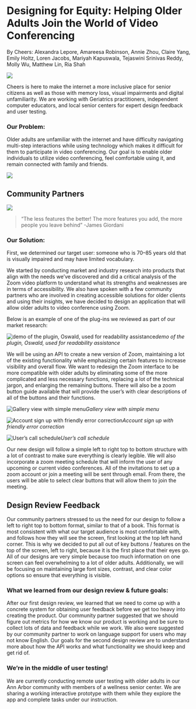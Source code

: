 
# Designing for Equity: Helping Older Adults Join the World of Video Conferencing

By Cheers: Alexandra Lepore, Amareesa Robinson, Annie Zhou, Claire Yang, Emily Holtz, Loren Jacobs, Mariyah Kapuswala, Tejaswini Srinivas Reddy, Molly Wu, Matthew Lin, Ria Shah

![](https://cdn-images-1.medium.com/max/2000/1*S4var4YpAoQXsK8Bj5qqTQ.jpeg)

Cheers is here to make the internet a more inclusive place for senior citizens as well as those with memory loss, visual impairments and digital unfamiliarity. We are working with Geriatrics practitioners, independent computer educators, and local senior centers for expert design feedback and user testing.

### **Our Problem:**

Older adults are unfamiliar with the internet and have difficulty navigating multi-step interactions while using technology which makes it difficult for them to participate in video conferencing. Our goal is to enable older individuals to utilize video conferencing, feel comfortable using it, and remain connected with family and friends.

![](https://cdn-images-1.medium.com/max/5100/1*Y1pXB4iDWdpLUMuYkegP5w.png)

## Community Partners

![](https://cdn-images-1.medium.com/max/6536/1*L9X9z2K97ba2zUdk2v51IQ.png)
> “The less features the better! The more features you add, the more people you leave behind” -James Giordani

### **Our Solution:**

First, we determined our target user: someone who is 70–85 years old that is visually impaired and may have limited vocabulary.

We started by conducting market and industry research into products that align with the needs we’ve discovered and did a critical analysis of the Zoom video platform to understand what its strengths and weaknesses are in terms of accessibility. We also have spoken with a few community partners who are involved in creating accessible solutions for older clients and using their insights, we have decided to design an application that will allow older adults to video conference using Zoom.

Below is an example of one of the plug-ins we reviewed as part of our market research:

![demo of the plugin, Oswald, used for readability assistance](https://cdn-images-1.medium.com/max/2000/0*-eqatAmDGHdNcxpc)*demo of the plugin, Oswald, used for readability assistance*

We will be using an API to create a new version of Zoom, maintaining a lot of the existing functionality while emphasizing certain features to increase visibility and overall flow. We want to redesign the Zoom interface to be more compatible with older adults by eliminating some of the more complicated and less necessary functions, replacing a lot of the technical jargon, and enlarging the remaining buttons. There will also be a zoom button guide available that will provide the user’s with clear descriptions of all of the buttons and their functions.

![Gallery view with simple menu](https://cdn-images-1.medium.com/max/3760/1*ulGellEkf9WSlOPwEDeaew.png)*Gallery view with simple menu*

![Account sign up with friendly error correction](https://cdn-images-1.medium.com/max/3388/1*QWqsL9lpUJMhP6LGccoJ0w.png)*Account sign up with friendly error correction*

![User’s call schedule](https://cdn-images-1.medium.com/max/3720/1*KvH62hb9NkwR6cW7cQZ4HQ.png)*User’s call schedule*

Our new design will follow a simple left to right top to bottom structure with a lot of contrast to make sure everything is clearly legible. We will also incorporate a zoom meeting schedule that will inform the user of any upcoming or current video conferences. All of the invitations to set up a zoom account or join a meeting will be sent through email. From there, the users will be able to select clear buttons that will allow them to join the meeting.

## Design Review Feedback

Our community partners stressed to us the need for our design to follow a left to right top to bottom format, similar to that of a book. This format is most consistent with what our target audience is most comfortable with, and follows how they will see the screen, first looking at the top left hand corner. This is why we decided to put all out of key buttons / features on the top of the screen, left to right, because it is the first place that their eyes go. All of our designs are very simple because too much information on one screen can feel overwhelming to a lot of older adults. Additionally, we will be focusing on maintaining large font sizes, contrast, and clear color options so ensure that everything is visible.

### **What we learned from our design review & future goals:**

After our first design review, we learned that we need to come up with a concrete system for obtaining user feedback before we get too heavy into creating the product. Our community partner suggested that we should figure out metrics for how we know our product is working and be sure to collect lots of data and feedback while we work. We also were suggested by our community partner to work on language support for users who may not know English. Our goals for the second design review are to understand more about how the API works and what functionality we should keep and get rid of.

### We’re in the middle of user testing!

We are currently conducting remote user testing with older adults in our Ann Arbor community with members of a wellness senior center. We are sharing a working interactive prototype with them while they explore the app and complete tasks under our instruction.
